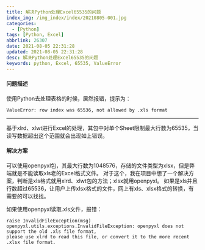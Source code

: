 ```yaml
---
title: 解决Python处理Excel65535的问题
index_img: /img_index/index/20210805-001.jpg
categories:
  - [Python]
tags: [Python, Excel]
abbrlink: 26307
date: 2021-08-05 22:31:28
updated: 2021-08-05 22:31:28
desc: 解决Python处理Excel65535的问题
keywords: python, Excel, 65535, ValueError
---
```




#### 问题描述

使用Python去处理表格的时候，居然报错，提示为：
```
ValueError: row index was 65536, not allowed by .xls format
```




<!--more-->
<hr />


基于xlrd、xlwt进行Excel的处理，其包中对单个Sheet限制最大行数为65535，当读写数据超出这个范围就会出现如上错误。

#### 解决方案

可以使用openpyxl包，其最大行数为1048576，存储的文件类型为xlsx，但是弊端就是不能读取xls老的Excel格式文件。
对于这个，我在项目中想了一个解决方案，判断是xls格式就用xlrd、xlwt包的方法；xlsx就用openpyxl。
如果是xls并且行数超过65536，让用户上传xlsx格式的文件，网上有xls、xlsx格式的转换，有需要的可以找找。

如果使用openpyxl读取.xls文件，报错：
```
raise InvalidFileException(msg)
openpyxl.utils.exceptions.InvalidFileException: openpyxl does not support the old .xls file format,
please use xlrd to read this file, or convert it to the more recent .xlsx file format.
```
